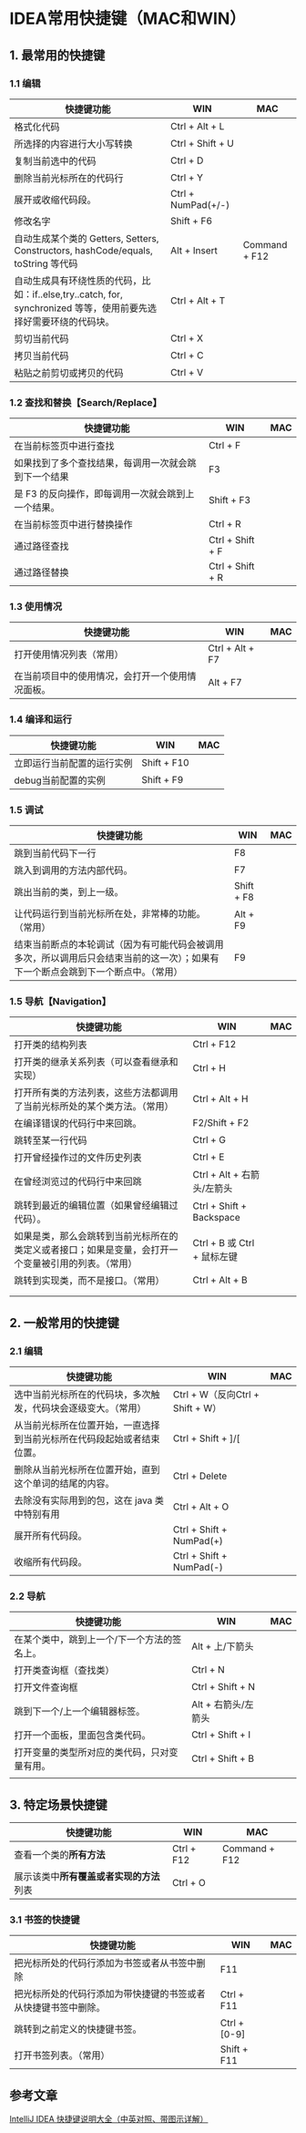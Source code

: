 # IDEA常用快捷键（MAC和WIN）

## 1. 最常用的快捷键

### 1.1 编辑

| 快捷键功能                                                   | WIN                | MAC           |
| ------------------------------------------------------------ | ------------------ | ------------- |
| 格式化代码                                                   | Ctrl + Alt + L     |               |
| 所选择的内容进行大小写转换                                   | Ctrl + Shift + U   |               |
| 复制当前选中的代码                                           | Ctrl + D           |               |
| 删除当前光标所在的代码行                                     | Ctrl + Y           |               |
| 展开或收缩代码段。                                           | Ctrl + NumPad(+/-) |               |
| 修改名字                                                     | Shift + F6         |               |
| 自动生成某个类的 Getters, Setters, Constructors, hashCode/equals, toString 等代码 | Alt + Insert       | Command + F12 |
| 自动生成具有环绕性质的代码，比如：if..else,try..catch, for, synchronized 等等，使用前要先选择好需要环绕的代码块。 | Ctrl + Alt + T     |               |
| 剪切当前代码                                                 | Ctrl + X           |               |
| 拷贝当前代码                                                 | Ctrl + C           |               |
| 粘贴之前剪切或拷贝的代码                                     | Ctrl + V           |               |

### 1.2 查找和替换【Search/Replace】

| 快捷键功能                                           | WIN              | MAC  |
| ---------------------------------------------------- | ---------------- | ---- |
| 在当前标签页中进行查找                               | Ctrl + F         |      |
| 如果找到了多个查找结果，每调用一次就会跳到下一个结果 | F3               |      |
| 是 F3 的反向操作，即每调用一次就会跳到上一个结果。   | Shift + F3       |      |
| 在当前标签页中进行替换操作                           | Ctrl + R         |      |
| 通过路径查找                                         | Ctrl + Shift + F |      |
| 通过路径替换                                         | Ctrl + Shift + R |      |

### 1.3 使用情况

| 快捷键功能                                       | WIN             | MAC  |
| ------------------------------------------------ | --------------- | ---- |
| 打开使用情况列表（常用）                         | Ctrl + Alt + F7 |      |
| 在当前项目中的使用情况，会打开一个使用情况面板。 | Alt + F7        |      |

### 1.4 编译和运行

| 快捷键功能                 | WIN         | MAC  |
| -------------------------- | ----------- | ---- |
| 立即运行当前配置的运行实例 | Shift + F10 |      |
| debug当前配置的实例        | Shift + F9  |      |

### 1.5 调试

| 快捷键功能                                                   | WIN        | MAC  |
| ------------------------------------------------------------ | ---------- | ---- |
| 跳到当前代码下一行                                           | F8         |      |
| 跳入到调用的方法内部代码。                                   | F7         |      |
| 跳出当前的类，到上一级。                                     | Shift + F8 |      |
| 让代码运行到当前光标所在处，非常棒的功能。 （常用）          | Alt + F9   |      |
| 结束当前断点的本轮调试（因为有可能代码会被调用多次，所以调用后只会结束当前的这一次）；如果有下一个断点会跳到下一个断点中。（常用） | F9         |      |

### 1.5 导航【Navigation】

| 快捷键功能                                                   | WIN                         | MAC  |
| ------------------------------------------------------------ | --------------------------- | ---- |
| 打开类的结构列表                                             | Ctrl + F12                  |      |
| 打开类的继承关系列表（可以查看继承和实现）                   | Ctrl + H                    |      |
| 打开所有类的方法列表，这些方法都调用了当前光标所处的某个类方法。（常用） | Ctrl + Alt + H              |      |
| 在编译错误的代码行中来回跳。                                 | F2/Shift + F2               |      |
| 跳转至某一行代码                                             | Ctrl + G                    |      |
| 打开曾经操作过的文件历史列表                                 | Ctrl + E                    |      |
| 在曾经浏览过的代码行中来回跳                                 | Ctrl + Alt + 右箭头/左箭头  |      |
| 跳转到最近的编辑位置（如果曾经编辑过代码）。                 | Ctrl + Shift + Backspace    |      |
| 如果是类，那么会跳转到当前光标所在的类定义或者接口；如果是变量，会打开一个变量被引用的列表。（常用） | Ctrl + B 或 Ctrl + 鼠标左键 |      |
| 跳转到实现类，而不是接口。（常用）                           | Ctrl + Alt + B              |      |
|                                                              |                             |      |
|                                                              |                             |      |

## 2. 一般常用的快捷键

### 2.1 编辑

| 快捷键功能                                                   | WIN                              | MAC  |
| ------------------------------------------------------------ | -------------------------------- | ---- |
| 选中当前光标所在的代码块，多次触发，代码块会逐级变大。（常用） | Ctrl + W（反向Ctrl + Shift + W） |      |
| 从当前光标所在位置开始，一直选择到当前光标所在代码段起始或者结束位置。 | Ctrl + Shift + ]/[               |      |
| 删除从当前光标所在位置开始，直到这个单词的结尾的内容。       | Ctrl + Delete                    |      |
| 去除没有实际用到的包，这在 java 类中特别有用                 | Ctrl + Alt + O                   |      |
| 展开所有代码段。                                             | Ctrl + Shift + NumPad(+)         |      |
| 收缩所有代码段。                                             | Ctrl + Shift + NumPad(-)         |      |

### 2.2 导航

| 快捷键功能                                   | WIN                 | MAC  |
| -------------------------------------------- | ------------------- | ---- |
| 在某个类中，跳到上一个/下一个方法的签名上。  | Alt + 上/下箭头     |      |
| 打开类查询框（查找类）                       | Ctrl + N            |      |
| 打开文件查询框                               | Ctrl + Shift + N    |      |
| 跳到下一个/上一个编辑器标签。                | Alt + 右箭头/左箭头 |      |
| 打开一个面板，里面包含类代码。               | Ctrl + Shift + I    |      |
| 打开变量的类型所对应的类代码，只对变量有用。 | Ctrl + Shift + B    |      |
|                                              |                     |      |

## 3. 特定场景快捷键

| 快捷键功能 | WIN  | MAC  |
| ---- | ---- | ---- |
| 查看一个类的**所有方法** | Ctrl + F12 | Command + F12 |
| 展示该类中**所有覆盖或者实现的方法**列表 | Ctrl + O |  |

### 3.1 书签的快捷键

| 快捷键功能                                                   | WIN          | MAC  |
| ------------------------------------------------------------ | ------------ | ---- |
| 把光标所处的代码行添加为书签或者从书签中删除                 | F11          |      |
| 把光标所处的代码行添加为带快捷键的书签或者从快捷键书签中删除。 | Ctrl + F11   |      |
| 跳转到之前定义的快捷键书签。                                 | Ctrl + [0-9] |      |
| 打开书签列表。（常用）                                       | Shift + F11  |      |



## 参考文章

[IntelliJ IDEA 快捷键说明大全（中英对照、带图示详解）](https://juejin.im/post/6844903566302248974)